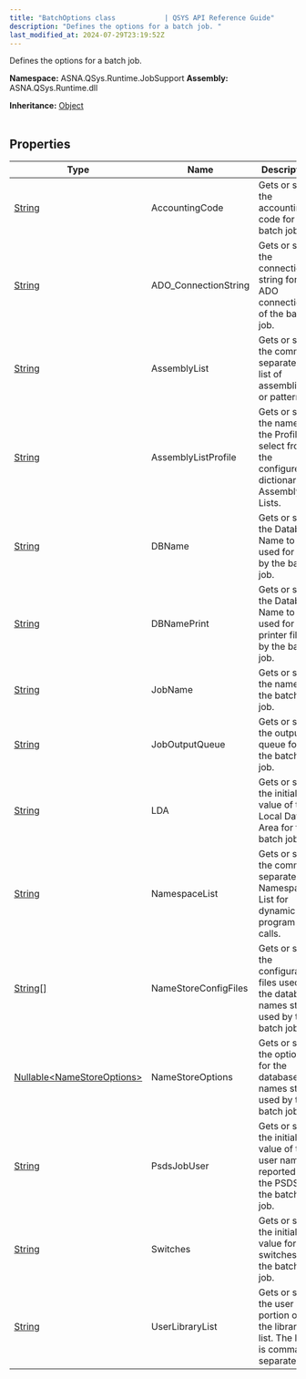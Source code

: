 ```yaml
---
title: "BatchOptions class            | QSYS API Reference Guide"
description: "Defines the options for a batch job. "
last_modified_at: 2024-07-29T23:19:52Z
---
```


Defines the options for a batch job.

**Namespace:** ASNA.QSys.Runtime.JobSupport
**Assembly:** ASNA.QSys.Runtime.dll

**Inheritance:** [Object](https://docs.microsoft.com/en-us/dotnet/api/system.object)
<br>
<br>

## Properties

| Type | Name | Description
| --- | --- | --- 
| [String](https://learn.microsoft.com/en-us/dotnet/api/system.string?view=net-8.0) | AccountingCode | Gets or sets the accounting code for the batch job. |
| [String](https://learn.microsoft.com/en-us/dotnet/api/system.string?view=net-8.0) | ADO_ConnectionString | Gets or sets the connection string for the ADO connection of the batch job. |
| [String](https://learn.microsoft.com/en-us/dotnet/api/system.string?view=net-8.0) | AssemblyList | Gets or sets the comma separated list of assemblies or patterns. |
| [String](https://learn.microsoft.com/en-us/dotnet/api/system.string?view=net-8.0) | AssemblyListProfile | Gets or sets the name of the Profile to select from the configured dictionary of Assembly Lists. |
| [String](https://learn.microsoft.com/en-us/dotnet/api/system.string?view=net-8.0) | DBName | Gets or sets the Database Name to be used for data by the batch job. |
| [String](https://learn.microsoft.com/en-us/dotnet/api/system.string?view=net-8.0) | DBNamePrint | Gets or sets the Database Name to be used for printer files by the batch job. |
| [String](https://learn.microsoft.com/en-us/dotnet/api/system.string?view=net-8.0) | JobName | Gets or sets the name of the batch job. |
| [String](https://learn.microsoft.com/en-us/dotnet/api/system.string?view=net-8.0) | JobOutputQueue | Gets or sets the output queue for the batch job. |
| [String](https://learn.microsoft.com/en-us/dotnet/api/system.string?view=net-8.0) | LDA | Gets or sets the initial value of the Local Data Area for the batch job. |
| [String](https://learn.microsoft.com/en-us/dotnet/api/system.string?view=net-8.0) | NamespaceList | Gets or sets the comma separated Namespace List for dynamic program calls. |
| [String\[\]](https://docs.microsoft.com/en-us/dotnet/api/system.string) | NameStoreConfigFiles | Gets or sets the configuration files used for the database names store used by the batch job. |
| [Nullable\<NameStoreOptions\>](https://learn.microsoft.com/en-us/dotnet/csharp/language-reference/builtin-types/nullable-value-types) | NameStoreOptions | Gets or sets the options for the database names store used by the batch job. |
| [String](https://learn.microsoft.com/en-us/dotnet/api/system.string?view=net-8.0) | PsdsJobUser | Gets or sets the initial value of the user name reported in the PSDS for the batch job. |
| [String](https://learn.microsoft.com/en-us/dotnet/api/system.string?view=net-8.0) | Switches | Gets or sets the initial value for the switches of the batch job. |
| [String](https://learn.microsoft.com/en-us/dotnet/api/system.string?view=net-8.0) | UserLibraryList | Gets or sets the user portion of the library list. The list is comma separated. |

